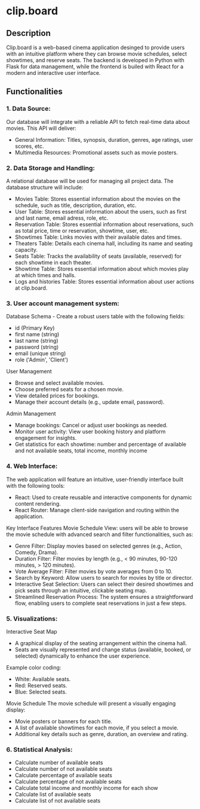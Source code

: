 # clip.board

## Description

Clip.board is a web-based cinema application desinged to provide users with an intuitive platform where they can browse movie schedules, select showtimes, and reserve seats. The backend is developed in Python with Flask for data management, while the frontend is builed with React for a modern and interactive user interface.
 
## Functionalities

### 1. Data Source:
Our database will integrate with a reliable API to fetch real-time data about movies. This API will deliver:
- General Information: Titles, synopsis, duration, genres, age ratings, user scores, etc.
-	Multimedia Resources: Promotional assets such as movie posters.

 
### 2. Data Storage and Handling:
A relational database will be used for managing all project data. The database structure will include:
-	Movies Table: Stores essential information about the movies on the schedule, such as title, description, duration, etc.
-	User Table: Stores essential information about the users, such as first and last name, email adress, role, etc.
-	Reservation Table: Stores essential information about reservations, such as total price, time or reservation, showtime, user, etc.
-	Showtimes Table: Links movies with their available dates and times.
-	Theaters Table: Details each cinema hall, including its name and seating capacity.
-	Seats Table: Tracks the availability of seats (available, reserved) for each showtime in each theater.
-	Showtime Table: Stores essential information about which movies play at which times and halls.
-	Logs and histories Table: Stores essential information about user actions at clip.board.

 
### 3. User account management system:
Database Schema - Create a robust users table with the following fields:
-	id (Primary Key)
-	first name (string)
-	last name (string)
-	password (string)
-	email (unique string)
-	role ('Admin', 'Client')

User Management
-	Browse and select available movies.
-	Choose preferred seats for a chosen movie.
-	View detailed prices for bookings.
-	Manage their account details (e.g., update email, password).

Admin Management
-	Manage bookings: Cancel or adjust user bookings as needed.
-	Monitor user activity: View user booking history and platform engagement for insights.
-	Get statistics for each showtime: number and percentage of available and not available seats, total income, monthly income

 
### 4. Web Interface:
The web application will feature an intuitive, user-friendly interface built with the following tools:
-	React: Used to create reusable and interactive components for dynamic content rendering.
-	React Router: Manage client-side navigation and routing within the application.
  
Key Interface Features
Movie Schedule View: users will be able to browse the movie schedule with advanced search and filter functionalities, such as:
-	Genre Filter: Display movies based on selected genres (e.g., Action, Comedy, Drama).
-	Duration Filter: Filter movies by length (e.g., < 90 minutes, 90-120 minutes, > 120 minutes).
-	Vote Average Filter: Filter movies by vote averages from 0 to 10.
-	Search by Keyword: Allow users to search for movies by title or director.
-	Interactive Seat Selection: Users can select their desired showtimes and pick seats through an intuitive, clickable seating map.
-	Streamlined Reservation Process: The system ensures a straightforward flow, enabling users to complete seat reservations in just a few steps.
 

### 5. Visualizations:
Interactive Seat Map
-	A graphical display of the seating arrangement within the cinema hall.
-	Seats are visually represented and change status (available, booked, or selected) dynamically to enhance the user experience.

Example color coding:
-	White: Available seats.
-	Red: Reserved seats.
-	Blue: Selected seats.

Movie Schedule
The movie schedule will present a visually engaging display:
-	Movie posters or banners for each title.
-	A list of available showtimes for each movie, if you select a movie.
-	Additional key details such as genre, duration, an overview and rating.

### 6. Statistical Analysis:
- Calculate number of available seats
- Calculate number of not available seats
- Calculate percentage of available seats
- Calculate percentage of not available seats
- Calculate total income and monthly income for each show
- Calculate list of available seats
- Calculate list of not available seats
